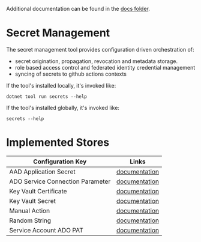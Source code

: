 Additional documentation can be found in the [docs folder](docs/).

# Secret Management

The secret management tool provides configuration driven orchestration of:

- secret origination, propagation, revocation and metadata storage.
- role based access control and federated identity credential management
- syncing of secrets to github actions contexts

If the tool's installed locally, it's invoked like:

```
dotnet tool run secrets --help
```

If the tool's installed globally, it's invoked like:

```
secrets --help
```

# Implemented Stores

| Configuration Key                | Links                                                            |
| -------------------------------- | ---------------------------------------------------------------- |
| AAD Application Secret           | [documentation](docs/stores/aad-application-secret.md)           |
| ADO Service Connection Parameter | [documentation](docs/stores/ado-service-connection-parameter.md) |
| Key Vault Certificate            | [documentation](docs/stores/keyvault-certificate.md)             |
| Key Vault Secret                 | [documentation](docs/stores/keyvault-secret.md)                  |
| Manual Action                    | [documentation](docs/stores/manual-action.md)                    |
| Random String                    | [documentation](docs/stores/random-string.md)                    |
| Service Account ADO PAT          | [documentation](docs/stores/service-account-ado-pat.md)          |
